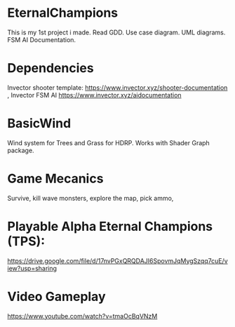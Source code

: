 # EternalChampions
This is my 1st project i made.
Read GDD. 
Use case diagram.
UML diagrams.
FSM AI Documentation.

# Dependencies
Invector shooter template: https://www.invector.xyz/shooter-documentation , 
Invector FSM AI https://www.invector.xyz/aidocumentation

# BasicWind
Wind system for Trees and Grass for HDRP. Works with Shader Graph package.

# Game Mecanics
Survive, kill wave monsters, explore the map, pick ammo,

# Playable Alpha Eternal Champions (TPS):
https://drive.google.com/file/d/17nvPGxQRQDAJI6SpovmJqMygSzqq7cuE/view?usp=sharing

# Video Gameplay
https://www.youtube.com/watch?v=tmaOcBqVNzM
